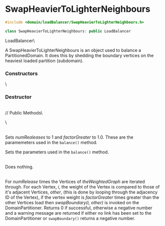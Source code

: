 # SwapHeavierToLighterNeighbours

```cpp
#include <domain/loadBalancer/SwapHeavierToLighterNeighbours.h>

class SwapHeavierToLighterNeighbours: public LoadBalancer
```

LoadBalancer\


A SwapHeavierToLighterNeighbours is an object used to balance a
PartitionedDomain. It does this by shedding the boundary vertices on the
heaviest loaded partition (subdomain).

### Constructors

\

### Destructor

\
// Public Methods\

\

\
Sets *numRealeases* to $1$ and *factorGreater* to $1.0$. These are the
paramemeters used in the `balance()` method.

Sets the parameters used in the `balance()` method.

\
Does nothing.

\
For *numRelease* times the Vertices of *theWeightedGraph* are iterated
through. For each Vertex, $i$, the weight of the Vertex is compared to
those of it's adjacent Vertices, $other$, (this is done by looping
through the adjacency ID of the Vertex), if the vertex weight is
*factorGreater* times greater than the other Vertices load then
*swapBoundary(i, other)* is invoked on the DomainPartitioner. Returns
$0$ if successful, otherwise a negative number and a warning message are
returned if either no link has been set to the DomainPartitioner or
`swapBoundary()` returns a negative number.
